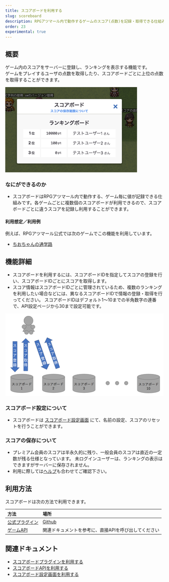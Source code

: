 ```yaml
---
title: スコアボードを利用する
slug: scoreboard
description: RPGアツマール内で動作するゲームのスコア(点数)を記録・取得できる仕組みです。
order: 23
experimental: true
---
```


## 概要
ゲーム内のスコアをサーバーに登録し、ランキングを表示する機能です。  
ゲームをプレイするユーザの点数を取得したり、スコアボードごとに上位の点数を取得することができます。

![スコアボードの表示](/images/scoreboard_sample1.png)

### なにができるのか

- スコアボードはRPGアツマール内で動作する、ゲーム毎に値が記録できる仕組みです。各ゲームごとに複数個のスコアボードが利用できるので、スコアボードごとに違うスコアを記録し利用することができます。

#### 利用想定／利用例

例えば、RPGアツマール公式では次のゲームでこの機能を利用しています。
- [ちおちゃんの通学路](https://game.nicovideo.jp/atsumaru/games/gm6444)

## 機能詳細
- スコアボードを利用するには、スコアボードIDを指定してスコアの登録を行い、スコアボードIDごとにスコアを取得します。
- スコア情報はスコアボードIDごとに管理されているため、複数のランキングを利用したい場合などには、異なるスコアボードIDで情報の登録・取得を行ってください。
スコアボードIDはデフォルト1〜10までの半角数字の連番で、API設定ページから30まで設定可能です。

![スコアボードについて](/images/scoreboard_howtouse.png)

### スコアボード設定について
- スコアボードは [スコアボード設定画面](/scoreboard/setting) にて、名前の設定、スコアのリセットを行うことができます。

### スコアの保存について
- プレミアム会員のスコアは半永久的に残り、一般会員のスコアは直近の一定数が残る仕様となっています。
未ログインユーザーは、ランキングの表示はできますがサーバーに保存されません。
- 利用に際しては[ヘルプ](https://qa.nicovideo.jp/faq/show/12127)も合わせてご確認下さい。

## 利用方法

スコアボードは次の方法で利用できます。

方法 | 場所
:---|:---
[公式プラグイン](/scoreboard/plugin) | [Github](https://github.com/atsumaru/mv-plugins/blob/master/plugins/AtsumaruScoreboardsExperimental.js)
[ゲームAPI](/scoreboard/api) | 関連ドキュメントを参考に、直接APIを呼び出してください


## 関連ドキュメント

- [スコアボードプラグインを利用する](/scoreboard/plugin)
- [スコアボードAPIを利用する](/scoreboard/api)
- [スコアボード設定画面を利用する](/scoreboard/setting)
